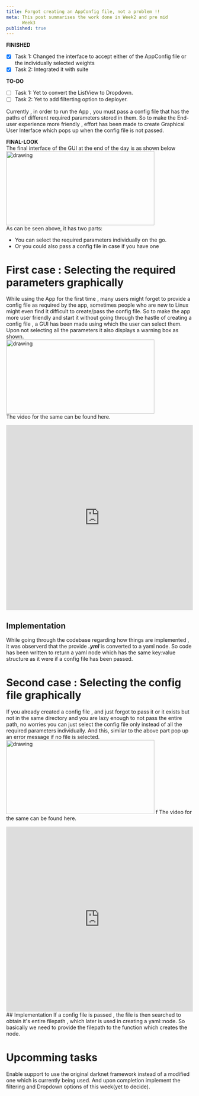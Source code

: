 ```yaml
---
title: Forgot creating an AppConfig file, not a problem !!
meta: This post summarises the work done in Week2 and pre mid
      Week3
published: true
---
```

**FINISHED**
- [x] Task 1: Changed the interface to accept either of the AppConfig file or the individually selected weights
- [x] Task 2: Integrated it with suite

**TO-DO**
- [ ] Task 1: Yet to convert the ListView to Dropdown.
- [ ] Task 2: Yet to add filterting option to deployer.

Currently , in order to run the App , you must pass a config
file that has the paths of different required parameters stored
in them. So to make the End-user experience more
friendly , effort has been made to create Graphical User
Interface which pops up when the config file is not passed.

**FINAL-LOOK**  
The final interface of the GUI at the end of the day is as shown below
<img src="{{site.baseurl}}/img/week3_1.png" width="400" height ="200" alt="drawing">  
As can be seen above, it has two parts:
- You can select the required parameters individually on the go.
- Or you could also pass a config file in case if you have one

# First case : Selecting the required parameters graphically
While using the App for the first time , many users might forget
to provide a config file as required by the app, sometimes
people who are new to Linux might even find it difficult to
create/pass the config file. So to make the app more user
friendly and start it without going through the hastle of
creating a config file , a GUI has been made using which the
user can select them. Upon not selecting all the parameters it
also displays a warning box as shown.  
<img src="{{site.baseurl}}/img/week3_3.png" width="400" height ="200" alt="drawing">  
The video for the same can be found here.  
<iframe width="100%" height="500" src="https://www.youtube.com/embed/0A6RozhIfgY" frameborder="0" allow="accelerometer; autoplay; encrypted-media; gyroscope; picture-in-picture" allowfullscreen></iframe>

## Implementation
While going through the codebase regarding how things are
implemented , it was observerd that the provide ***.yml*** is
converted to a yaml node. So code has been written to return
a yaml node which has the same key:value structure as it were
if a config file has been passed.

# Second case : Selecting the config file graphically
If you already created a config file , and just forgot to pass
it or it exists but not in the same directory and you are lazy
enough to not pass the entire path, no worries you can just
select the config file only instead of all the required
parameters individually. And this, similar to the above part
pop up an error message if no file is selected.  
<img src="{{site.baseurl}}/img/week3_2.png" width="400" height ="200" alt="drawing">  f
The video for the same can be found here.
<iframe width="100%" height="500" src="https://www.youtube.com/embed/F9NTfS6ussg" frameborder="0" allow="accelerometer; autoplay; encrypted-media; gyroscope; picture-in-picture" allowfullscreen></iframe>  
## Implementation
If a config file is passed , the file is then searched to obtain
it's entire filepath , which later is used in creating a
yaml::node. So basically we need to provide the filepath to the
function which creates the node.

# Upcomming tasks
Enable support to use the original darknet framework instead of
a modified one which is currently being used. And upon
completion implement the filtering and Dropdown options of this
week(yet to decide).
